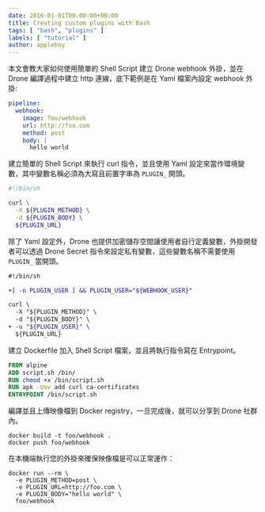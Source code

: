 ```yaml
---
date: 2016-01-01T00:00:00+00:00
title: Creating custom plugins with Bash
tags: [ "bash", "plugins" ]
labels: [ "tutorial" ]
author: appleboy
---
```


本文會教大家如何使用簡單的 Shell Script 建立 Drone webhook 外掛，並在 Drone 編譯過程中建立 http 連線，底下範例是在 Yaml 檔案內設定 webhook 外掛:

```yaml
pipeline:
  webhook:
    image: foo/webhook
    url: http://foo.com
    method: post
    body: |
      hello world
```

建立簡單的 Shell Script 來執行 curl 指令，並且使用 Yaml 設定來當作環境變數，其中變數名稱必須為大寫且前置字串為 `PLUGIN_` 開頭。

```sh
#!/bin/sh

curl \
  -X ${PLUGIN_METHOD} \
  -d ${PLUGIN_BODY} \
  ${PLUGIN_URL}
```

除了 Yaml 設定外，Drone 也提供加密儲存空間讓使用者自行定義變數，外掛開發者可以透過 Drone Secret 指令來設定私有變數，這些變數名稱不需要使用 `PLUGIN_` 當開頭。

```diff
#!/bin/sh

+[ -n PLUGIN_USER ] && PLUGIN_USER="${WEBHOOK_USER}"

curl \
  -X "${PLUGIN_METHOD}" \
  -d "${PLUGIN_BODY}" \
+ -u "${PLUGIN_USER}" \
  ${PLUGIN_URL}
```

建立 Dockerfile 加入 Shell Script 檔案，並且將執行指令寫在 Entrypoint。

```dockerfile
FROM alpine
ADD script.sh /bin/
RUN chmod +x /bin/script.sh
RUN apk -Uuv add curl ca-certificates
ENTRYPOINT /bin/script.sh
```

編譯並且上傳映像檔到 Docker registry，一旦完成後，就可以分享到 Drone 社群內。

```nohighlight
docker build -t foo/webhook .
docker push foo/webhook
```

在本機端執行您的外掛來確保映像檔是可以正常運作：

```nohighlight
docker run --rm \
  -e PLUGIN_METHOD=post \
  -e PLUGIN_URL=http://foo.com \
  -e PLUGIN_BODY="hello world" \
  foo/webhook
```
